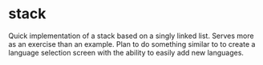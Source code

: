 # stack
Quick implementation of a stack based on a singly linked list. Serves more as an exercise than an example. Plan to do something similar to to create a language selection screen with the ability to easily add new languages.
